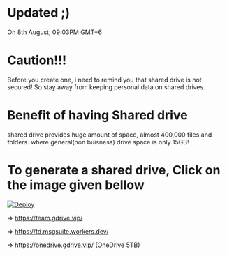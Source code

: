 # Updated ;)
On 8th August, 09:03PM GMT+6
# Caution!!!
Before you create one, i need to remind you that shared drive is not secured!
So stay away from keeping personal data on shared drives.
# Benefit of having Shared drive
shared drive provides huge amount of space, almost 400,000 files and folders.
where general(non buisness) drive space is only 15GB!
# To generate a shared drive, Click on the image given bellow
[![Deploy](https://cdn.jsdelivr.net/gh/devillD/Shared-Drive-Creator/Shared-Drive-Creator.png)](https://td.msgsuite.workers.dev/)

=> https://team.gdrive.vip/

=> https://td.msgsuite.workers.dev/

=> https://onedrive.gdrive.vip/ (OneDrive 5TB)
